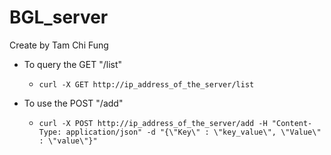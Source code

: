 # BGL_server

Create by Tam Chi Fung

- To query the GET "/list"
    - `curl -X GET http://ip_address_of_the_server/list`

- To use the POST "/add"
    - `curl -X POST http://ip_address_of_the_server/add -H "Content-Type: application/json" -d "{\"Key\" : \"key_value\", \"Value\" : \"value\"}"`

